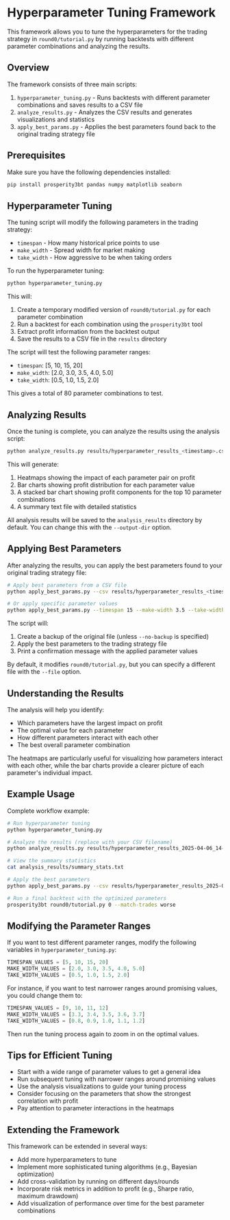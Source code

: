 # Hyperparameter Tuning Framework

This framework allows you to tune the hyperparameters for the trading strategy in `round0/tutorial.py` by running backtests with different parameter combinations and analyzing the results.

## Overview

The framework consists of three main scripts:

1. `hyperparameter_tuning.py` - Runs backtests with different parameter combinations and saves results to a CSV file
2. `analyze_results.py` - Analyzes the CSV results and generates visualizations and statistics
3. `apply_best_params.py` - Applies the best parameters found back to the original trading strategy file

## Prerequisites

Make sure you have the following dependencies installed:

```bash
pip install prosperity3bt pandas numpy matplotlib seaborn
```

## Hyperparameter Tuning

The tuning script will modify the following parameters in the trading strategy:
- `timespan` - How many historical price points to use
- `make_width` - Spread width for market making
- `take_width` - How aggressive to be when taking orders

To run the hyperparameter tuning:

```bash
python hyperparameter_tuning.py
```

This will:
1. Create a temporary modified version of `round0/tutorial.py` for each parameter combination
2. Run a backtest for each combination using the `prosperity3bt` tool
3. Extract profit information from the backtest output
4. Save the results to a CSV file in the `results` directory

The script will test the following parameter ranges:
- `timespan`: [5, 10, 15, 20]
- `make_width`: [2.0, 3.0, 3.5, 4.0, 5.0]
- `take_width`: [0.5, 1.0, 1.5, 2.0]

This gives a total of 80 parameter combinations to test.

## Analyzing Results

Once the tuning is complete, you can analyze the results using the analysis script:

```bash
python analyze_results.py results/hyperparameter_results_<timestamp>.csv
```

This will generate:
1. Heatmaps showing the impact of each parameter pair on profit
2. Bar charts showing profit distribution for each parameter value
3. A stacked bar chart showing profit components for the top 10 parameter combinations
4. A summary text file with detailed statistics

All analysis results will be saved to the `analysis_results` directory by default. You can change this with the `--output-dir` option.

## Applying Best Parameters

After analyzing the results, you can apply the best parameters found to your original trading strategy file:

```bash
# Apply best parameters from a CSV file
python apply_best_params.py --csv results/hyperparameter_results_<timestamp>.csv

# Or apply specific parameter values
python apply_best_params.py --timespan 15 --make-width 3.5 --take-width 1.0
```

The script will:
1. Create a backup of the original file (unless `--no-backup` is specified)
2. Apply the best parameters to the trading strategy file
3. Print a confirmation message with the applied parameter values

By default, it modifies `round0/tutorial.py`, but you can specify a different file with the `--file` option.

## Understanding the Results

The analysis will help you identify:
- Which parameters have the largest impact on profit
- The optimal value for each parameter
- How different parameters interact with each other
- The best overall parameter combination

The heatmaps are particularly useful for visualizing how parameters interact with each other, while the bar charts provide a clearer picture of each parameter's individual impact.

## Example Usage

Complete workflow example:

```bash
# Run hyperparameter tuning
python hyperparameter_tuning.py

# Analyze the results (replace with your CSV filename)
python analyze_results.py results/hyperparameter_results_2025-04-06_14-00-00.csv

# View the summary statistics
cat analysis_results/summary_stats.txt

# Apply the best parameters
python apply_best_params.py --csv results/hyperparameter_results_2025-04-06_14-00-00.csv

# Run a final backtest with the optimized parameters
prosperity3bt round0/tutorial.py 0 --match-trades worse
```

## Modifying the Parameter Ranges

If you want to test different parameter ranges, modify the following variables in `hyperparameter_tuning.py`:

```python
TIMESPAN_VALUES = [5, 10, 15, 20]
MAKE_WIDTH_VALUES = [2.0, 3.0, 3.5, 4.0, 5.0]
TAKE_WIDTH_VALUES = [0.5, 1.0, 1.5, 2.0]
```

For instance, if you want to test narrower ranges around promising values, you could change them to:

```python
TIMESPAN_VALUES = [9, 10, 11, 12]
MAKE_WIDTH_VALUES = [3.3, 3.4, 3.5, 3.6, 3.7]
TAKE_WIDTH_VALUES = [0.8, 0.9, 1.0, 1.1, 1.2]
```

Then run the tuning process again to zoom in on the optimal values.

## Tips for Efficient Tuning

- Start with a wide range of parameter values to get a general idea
- Run subsequent tuning with narrower ranges around promising values
- Use the analysis visualizations to guide your tuning process
- Consider focusing on the parameters that show the strongest correlation with profit
- Pay attention to parameter interactions in the heatmaps

## Extending the Framework

This framework can be extended in several ways:
- Add more hyperparameters to tune
- Implement more sophisticated tuning algorithms (e.g., Bayesian optimization)
- Add cross-validation by running on different days/rounds
- Incorporate risk metrics in addition to profit (e.g., Sharpe ratio, maximum drawdown)
- Add visualization of performance over time for the best parameter combinations 